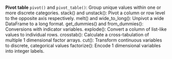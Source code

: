 **Pivot table**
`pivot()` and `pivot_table()`: Group unique values within one or more discrete categories.
stack() and unstack(): Pivot a column or row level to the opposite axis respectively.
melt() and wide_to_long(): Unpivot a wide DataFrame to a long format.
get_dummies() and from_dummies(): Conversions with indicator variables.
explode(): Convert a column of list-like values to individual rows.
crosstab(): Calculate a cross-tabulation of multiple 1 dimensional factor arrays.
cut(): Transform continuous variables to discrete, categorical values
factorize(): Encode 1 dimensional variables into integer labels.